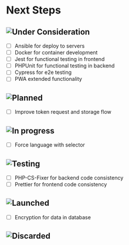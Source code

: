 # Next Steps

![Under Consideration](https://img.shields.io/badge/status-Under%20Consideration-9cf?style=for-the-badge)
-- 
 
- [ ] Ansible for deploy to servers
- [ ] Docker for container development
- [ ] Jest for functional testing in frontend
- [ ] PHPUnit for functional testing in backend
- [ ] Cypress for e2e testing
- [ ] PWA extended functionality

![Planned](https://img.shields.io/badge/status-planned-yellow?style=for-the-badge)
--

- [ ] Improve token request and storage flow


![In progress](https://img.shields.io/badge/status-in%20progress-green?style=for-the-badge)
--

- [ ] Force language with selector

![Testing](https://img.shields.io/badge/status-testing-blue?style=for-the-badge)
--

- [ ] PHP-CS-Fixer for backend code consistency
- [ ] Prettier for frontend code consistency

![Launched](https://img.shields.io/badge/status-launched-brightgreen?style=for-the-badge)
--
 
- [ ] Encryption for data in database

![Discarded](https://img.shields.io/badge/status-discarded-red?style=for-the-badge)
--


<!--
![Under Consideration](https://img.shields.io/badge/status-Under%20Consideration-9cf?style=flat-square)
![Planned](https://img.shields.io/badge/status-planned-yellow?style=flat-square)
![In progress](https://img.shields.io/badge/status-in%20progress-green?style=flat-square)
![Testing](https://img.shields.io/badge/status-testing-blue?style=flat-square)
![Launched](https://img.shields.io/badge/status-launched-brightgreen?style=flat-square)
![Discarded](https://img.shields.io/badge/status-discarded-red?style=flat-square)
-->
